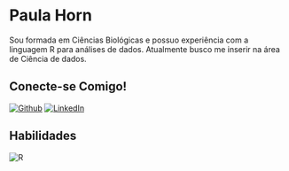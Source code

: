 # Paula Horn

Sou formada em Ciências Biológicas e possuo experiência com a linguagem R para análises de dados. Atualmente busco me inserir na área de Ciência de dados.

## Conecte-se Comigo!
[![Github](https://img.shields.io/badge/Github-357?style=for-the-badge&logo=Github&logoColor=fffff)](https://www.github.com/paula-horn)
[![LinkedIn](https://img.shields.io/badge/LinkedIn-357?style=for-the-badge&logo=linkedin&logoColor=ffff)](https://www.linkedin.com/in/paula-elisa-horn/)

## Habilidades
![R](https://img.shields.io/badge/R-000?style=for-the-badge&logo=R)
